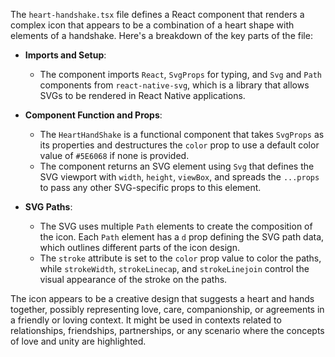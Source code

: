 The `heart-handshake.tsx` file defines a React component that renders a complex icon that appears to be a combination of a heart shape with elements of a handshake. Here's a breakdown of the key parts of the file:

- **Imports and Setup**: 
  - The component imports `React`, `SvgProps` for typing, and `Svg` and `Path` components from `react-native-svg`, which is a library that allows SVGs to be rendered in React Native applications.
  
- **Component Function and Props**:
  - The `HeartHandShake` is a functional component that takes `SvgProps` as its properties and destructures the `color` prop to use a default color value of `#5E6068` if none is provided.
  - The component returns an SVG element using `Svg` that defines the SVG viewport with `width`, `height`, `viewBox`, and spreads the `...props` to pass any other SVG-specific props to this element.
  
- **SVG Paths**:
  - The SVG uses multiple `Path` elements to create the composition of the icon. Each `Path` element has a `d` prop defining the SVG path data, which outlines different parts of the icon design.
  - The `stroke` attribute is set to the `color` prop value to color the paths, while `strokeWidth`, `strokeLinecap`, and `strokeLinejoin` control the visual appearance of the stroke on the paths.

The icon appears to be a creative design that suggests a heart and hands together, possibly representing love, care, companionship, or agreements in a friendly or loving context. It might be used in contexts related to relationships, friendships, partnerships, or any scenario where the concepts of love and unity are highlighted.
